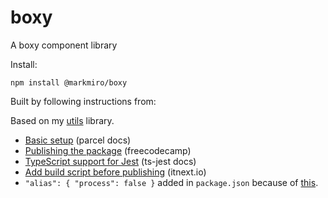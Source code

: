 # boxy

A boxy component library

Install:

```
npm install @markmiro/boxy
```

Built by following instructions from:

Based on my [utils](https://github.com/markmiro/utils) library.

- [Basic setup](https://parceljs.org/getting-started/library/) (parcel docs)
- [Publishing the package](https://www.freecodecamp.org/news/how-to-publish-packages-to-npm-the-way-the-industry-does-things-2077ec34d7e8/) (freecodecamp)
- [TypeScript support for Jest](https://kulshekhar.github.io/ts-jest/docs/getting-started/installation) (ts-jest docs)
- [Add build script before publishing](https://itnext.io/step-by-step-building-and-publishing-an-npm-typescript-package-44fe7164964c) (itnext.io)
- `"alias": { "process": false }` added in `package.json` because of [this](https://github.com/parcel-bundler/parcel/issues/7697#issuecomment-1039062161).
